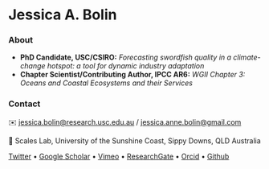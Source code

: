 
 # Jessica A. Bolin  

### About

- **PhD Candidate, USC/CSIRO:** _Forecasting swordfish quality in a climate-change hotspot: a tool for dynamic industry adaptation_
- **Chapter Scientist/Contributing Author, IPCC AR6:** _WGII Chapter 3: Oceans and Coastal Ecosystems and their Services_

### Contact

✉️ jessica.bolin@research.usc.edu.au / jessica.anne.bolin@gmail.com

📍 Scales Lab, University of the Sunshine Coast, Sippy Downs, QLD Australia

[Twitter](http://www.twitter.com/jessieabolin) • [Google Scholar](https://scholar.google.com.au/citations?user=ahZht6IAAAAJ&hl=en) • [Vimeo](https://vimeo.com/jessicabolin) • [ResearchGate](https://www.researchgate.net/profile/Jessica-Bolin-3) • [Orcid](https://orcid.org/0000-0002-9868-7511) • [Github](https://github.com/jessicabolin)


